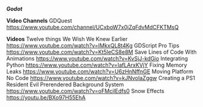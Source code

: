 ***Godot***

**Video Channels**
GDQuest <https://www.youtube.com/channel/UCxboW7x0jZqFdvMdCFKTMsQ>

**Videos**
Twelve things We Wish We Knew Earlier <https://www.youtube.com/watch?v=IMkxQL8t4Kg>
GDScript Pro Tips <https://www.youtube.com/watch?v=Kt5leCS8e8M>
Save Lines of Code With Animations <https://www.youtube.com/watch?v=KvSjJ-kdGio>
Integrating Python <https://www.youtube.com/watch?v=IafLArxKVjY>
Fixing Memory Leaks <https://www.youtube.com/watch?v=U6zHnNffnGE>
Moving Platform No Code <https://www.youtube.com/watch?v=kJNvoIaZggw>
Creating a PS1 Resident Evil Prerendered Background System <https://www.youtube.com/watch?v=oFMcilEdfs0>
Snow Effects <https://youtu.be/BXo97H55EhA>